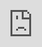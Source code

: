 ```yaml
---
layout: default
permalink: /projects/transient-exposure/
---
```

{% include project-back.html %}

# Transient exposure

### 2021.01. - 2021.09.

Artistic Mixed Reality installation  \| HoloLens 2 

**Technologies:** Unity, C#, MRTK

Transient Exposure was a Mixed Reality experience that combined physical artifacts, partially interactive digital augmentations and 3D sound to showcase archive material from the Chitrasena Dance Company (Colombo, Sri Lanka). This innovative approach aimed to provide visitors with a unique and engaging way to experience the rich history and cultural significance of the dance company. The installation was presented as part of the exhibition <a href ="https://codeandmateriality.fki.htw-berlin.de/de/startseite/">Extended Reality – Code and Materiality in Art and Culture</a> of the INKA research group, University of Applied Sciences Berlin.

<div class="video">
    <iframe src="https://player.vimeo.com/video/606456337?h=cb17777b58" 
            style="position:absolute;top:0;left:0;width:100%;height:100%;" 
            frameborder="0" 
            allow="autoplay; fullscreen; picture-in-picture" 
            allowfullscreen>
    </iframe>
</div>

**Artists:** artists' collective reVerb (Susanne Vincenz, Isabel Robson und Mareike Trillhaas), Berlin and Chitrasena Dance Company, Colombo (Sri Lanka). <a href="https://xr-unites.fki.htw-berlin.de/en/artistic-fellows/" target="_blank">Further information.</a>

**Development:** <a href="https://xr-unites.fki.htw-berlin.de/en/xbpmmm/">XR_Unites team</a>, University of Applied Sciences Berlin

{% include image-gallery.html folder="/uploads/transient/" %}


Video and images by Isabel Robson. © reVerb, Chitrasena Dance Company, Sri Lanka, and XR_Unites, HTW Berlin

<script src="https://player.vimeo.com/api/player.js"></script>